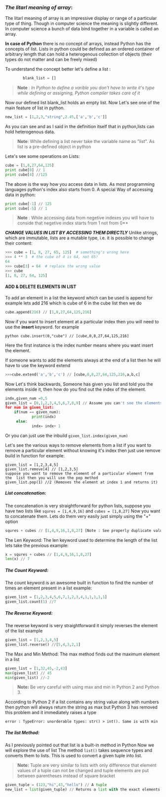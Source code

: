 ### _The litarl meaning of array_:
The litarl meaning of array is an impressive display or range of a particular type of thing. 
Though in computer science the meaning is slightly different. 
In computer science a bunch of data bind together in a variable is called an array.

**In case of Python** there is no concept of arrays, instead Python has the concepts of list. 
Lists in python could be defined as an ordered container of arbitrary length 
that can hold a heterogenous collection of objects (their types do not matter and can be freely mixed)

To understand the concept better let's define a list :
```python
        blank_list = [] 
```
>**Note** : _In Python to define a varible you don't have to write it's type while defining or assigning,
Python compiler takes care of it_

Now our defined list blank_list holds an empty list.
Now Let's see one of the main feature of list in python.

```python
new_list = [1,2,3,"string",2.45,['a','b','c']]
```
As you can see and as I said in the definition itself that in python,lists can hold heterogenous data.
>**Note**: While defining a list never take the variable name as "list". As list is a pre-defined object in python

Lete's see some operations on Lists:
```python
cube = [1,8,27,64,125]
print cube[0] // 1
print cube[4] //125
```
The above is the way how you access data in lists. As most programming languages python's index also starts from 0.
A special Way of accessing data in python:
```python
print cube[-1] // 125
print cube[-5] // 1
```
>**Note** : While accessing data from negetive indexes you will have to conside that negetive index starts from 1 not from 0**

**_CHANGE VALUES IN LIST BY ACCESSING THEM DIRECTLY_**
Unlike strings, which are immutable, lists are a mutable type, i.e. it is possible to change their content:
```python
>>> cube = [1, 8, 27, 65, 125]  # something's wrong here
>>> 4 ** 3  # the cube of 4 is 64, not 65!
64
>>> cube[3] = 64  # replace the wrong value
>>> cube
[1, 8, 27, 64, 125]
```
#### ADD & DELETE ELEMENTS IN LIST

To add an element in a list the keyword which can be used is append
for example lets add 216 which is cube of 6 in the cube list
then we do 
```python
cube.append(216) // [1,8,27,64,125,216]
```
Now if you want to insert element at a particular index then you will need to use the **insert** keyword.
for example 
```
python cube.insert(0,"cube") // [cube,0,8,27,64,125,216]
```

Here the first instance is the index number means where you want insert the element.

If someone wants to add the elements always at the end of a list then he will have to use the keyword extend
```python
>>>cube.extend('a','b','c') // [cube,0,8,27,64,125,216,a,b,c]
```
Now Let's think backwards, Someone has given you list and told you the elements inside it,
then how do you find out the index of the element.

```python
indx,given_num =0,5
given_list = [0,1,2,3,4,5,6,7,8,9] // Assume you can't see the elements of this list
for num in given_list:
    if(num == given_num):
		    print(indx)
	 else:
		    indx= indx+ 1
```

Or you can just use the inbuild ``` given_list.index(given_num) ```

Let's see the various ways to remove elements from a list
if you want to remove a particular element without knowing it's index then just use remove build in function
for example:
```pyhon
given_list = [1,2,3,4,5]
given_list.remove[4] // [1,2,3,5]
suppose you want to remove the element of a particular element from the  list then you will use the pop method
given_list.pop(1) //2 (Removes the element at index 1 and returns it)
```

##### List concatenation:
The concatenation is very straightforward for python lists, suppose you have two lists like
```squres = [1,4,9,16]```
and
```cubes = [1,8,27]```
Now you want to concatenate them. Lets do them very easily just simply using the "+" option
```python
squres + cubes // [1,4,9,16,1,8,27] [Note : See properly duplicate values are allowed]
```
The Len Keyword:
The len keyword used to determine the length of the list
lets take the previous example:
```python
x = squres + cubes // [1,4,9,16,1,8,27]
len(x) // 7
```
##### The Count Keyword:
The count keyword is an awesome built in function to find the number of times an element present in a list
example:
```python
given_list = [1,2,3,4,5,6,7,1,2,3,4,1,1,1,1,1]
given_list.count(1) //7
```
##### The Reverse Keyword:

The reverse keyword is very straightforward it simply reverses the element of the list
example
```python
given_list = [1,2,3,4,5]
given_list.reverse() //[5,4,3,2,1]
```
The Max and Min Method:
The max method finds out the maximum element in a list
```python
given_list = [1,32,45,-2,43]
max(given_list) // 45
min(given_list) //-2
```
>**Note:** Be very careful with using max and min in Python 2 and Python 3.

According to Python 2 if a list contains any string value along with numbers 
then python will always return the string as max but Python 3 has removed this problem and it immediately raises a type

```error : TypeError: unorderable types: str() > int(). Same is with min```

##### The list Method:
As I previously pointed out that list is a built-in method in Python Now we will explore the use of list
The method ```list()``` takes sequence types and converts them to lists. This is used to convert a given tuple into list.

>**Note:** Tuple are very similar to lists with only difference 
that element values of a tuple can not be changed and tuple elements are put between parentheses instead of square bracket

```python
given_tuple = (123,"hi",43,"hello") // A tuple
new_list = list(given_tuple) // Returns a list with the exact elements of the tuple [123,"hi",43,"hello"]
```
